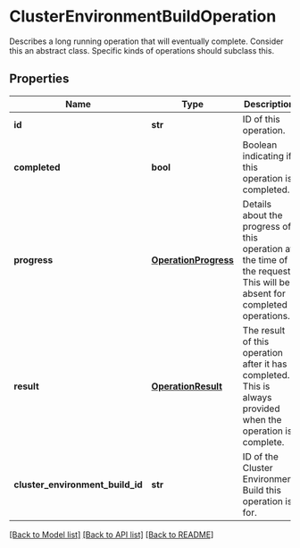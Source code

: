 # ClusterEnvironmentBuildOperation

Describes a long running operation that will eventually complete. Consider this an abstract class. Specific kinds of operations should subclass this.
## Properties
Name | Type | Description | Notes
------------ | ------------- | ------------- | -------------
**id** | **str** | ID of this operation. | 
**completed** | **bool** | Boolean indicating if this operation is completed. | 
**progress** | [**OperationProgress**](OperationProgress.md) | Details about the progress of this operation at the time of the request.             This will be absent for completed operations. | [optional] 
**result** | [**OperationResult**](OperationResult.md) | The result of this operation after it has completed.             This is always provided when the operation is complete. | [optional] 
**cluster_environment_build_id** | **str** | ID of the Cluster Environment Build this operation is for. | 

[[Back to Model list]](../README.md#documentation-for-models) [[Back to API list]](../README.md#documentation-for-api-endpoints) [[Back to README]](../README.md)


